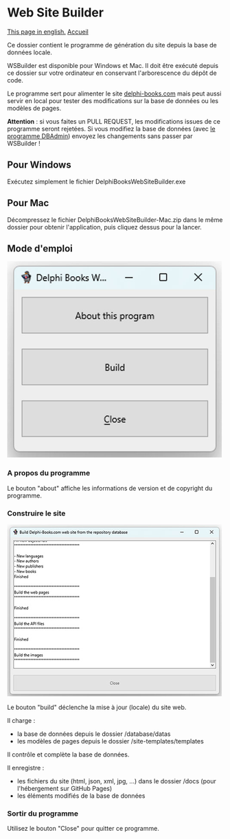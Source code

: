 # Web Site Builder

[This page in english.](README.md) [Accueil](../LISEZMOI.md)

Ce dossier contient le programme de génération du site depuis la base de données locale.

WSBuilder est disponible pour Windows et Mac. Il doit être exécuté depuis ce dossier sur votre ordinateur en conservant l'arborescence du dépôt de code.

Le programme sert pour alimenter le site [delphi-books.com](https://delphi-books.com) mais peut aussi servir en local pour tester des modifications sur la base de données ou les modèles de pages.

**Attention** : si vous faites un PULL REQUEST, les modifications issues de ce programme seront rejetées. Si vous modifiez la base de données (avec [le programme DBAdmin](../database/LISEZMOI.md)) envoyez les changements sans passer par WSBuilder !

## Pour Windows

Exécutez simplement le fichier DelphiBooksWebSiteBuilder.exe

## Pour Mac

Décompressez le fichier DelphiBooksWebSiteBuilder-Mac.zip dans le même dossier pour obtenir l'application, puis cliquez dessus pour la lancer.

## Mode d'emploi

![WSBuilder main screen](images/main-screen.jpg)

### A propos du programme

Le bouton "about" affiche les informations de version et de copyright du programme.

### Construire le site

![WSBuilder build screen](images/builder-screen.jpg)

Le bouton "build" déclenche la mise à jour (locale) du site web.

Il charge :
- la base de données depuis le dossier /database/datas
- les modèles de pages depuis le dossier /site-templates/templates

Il contrôle et complète la base de données.

Il enregistre :
- les fichiers du site (html, json, xml, jpg, ...) dans le dossier /docs (pour l'hébergement sur GitHub Pages)
- les éléments modifiés de la base de données

### Sortir du programme

Utilisez le bouton "Close" pour quitter ce programme.
